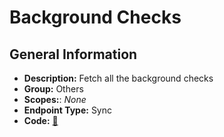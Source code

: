 # Background Checks

## General Information

- **Description:** Fetch all the background checks
- **Group:** Others
- **Scopes:**: _None_
- **Endpoint Type:** Sync
- **Code:** [🔗](https://github.com/NangoHQ/integration-templates/tree/main/integrations/checkr-partner/syncs/background-checks.ts)
